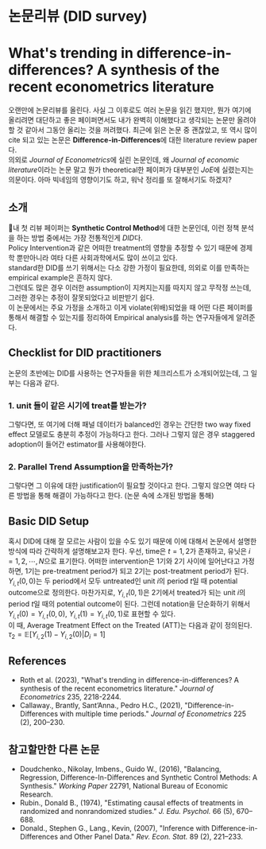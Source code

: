 # 논문리뷰 (DID survey)
# What's trending in difference-in-differences? A synthesis of the recent econometrics literature

오랜만에 논문리뷰를 올린다. 사실 그 이후로도 여러 논문을 읽긴 했지만, 뭔가 여기에 올리려면 대단하고 좋은 페이퍼면서도 내가 완벽히 이해했다고 생각되는 논문만 올려야할 것 같아서 그동안 올리는 것을 꺼려했다.
최근에 읽은 논문 중 괜찮았고, 또 역시 많이 cite 되고 있는 논문은 **Difference-in-Differences**에 대한 literature review paper다.  
의외로 *Journal of Econometrics*에 실린 논문인데, 왜 *Journal of economic literature*이라는 논문 말고 뭔가 theoretical한 페이퍼가 대부분인 *JoE*에 실렸는지는 의문이다. 아마 빅네임의 영향이기도 하고, 워낙 정리를 또 잘해서기도 하겠지?
  
## 소개
내 첫 리뷰 페이퍼는 **Synthetic Control Method**에 대한 논문인데, 이런 정책 분석을 하는 방법 중에서는 가장 전통적인게 *DID*다.  
Policy Intervention과 같은 어떠한 treatment의 영향을 추정할 수 있기 때문에 경제학 뿐만아니라 여타 다른 사회과학에서도 많이 쓰이고 있다.  
standard한 DID를 쓰기 위해서는 다소 강한 가정이 필요한데, 의외로 이를 만족하는 empirical example은 흔하지 않다.  
그런데도 많은 경우 이러한 assumption이 지켜지는지를 따지지 않고 무작정 쓰는데, 그러한 경우는 추정이 잘못되었다고 비판받기 쉽다.  
이 논문에서는 주요 가정을 소개하고 이게 violate(위배)되었을 때 어떤 다른 페이퍼를 통해서 해결할 수 있는지를 정리하여 Empirical analysis를 하는 연구자들에게 알려준다.
  
## Checklist for DID practitioners
논문의 초반에는 DID를 사용하는 연구자들을 위한 체크리스트가 소개되어있는데, 그 일부는 다음과 같다.

### 1. unit 들이 같은 시기에 treat를 받는가?
그렇다면, 또 여기에 더해 패널 데이터가 balanced인 경우는 간단한 two way fixed effect 모델로도 충분히 추정이 가능하다고 한다. 그러나 그렇지 않은 경우 staggered adoption이 들어간 estimator를 사용해야한다.

### 2. Parallel Trend Assumption을 만족하는가?
그렇다면 그 이유에 대한 justification이 필요할 것이다고 한다. 그렇지 않으면 여타 다른 방법을 통해 해결이 가능하다고 한다. (논문 속에 소개된 방법을 통해)

## Basic DID Setup
혹시 DID에 대해 잘 모르는 사람이 있을 수도 있기 때문에 이에 대해서 논문에서 설명한 방식에 따라 간략하게 설명해보고자 한다. 우선, time은 $t= 1,2$가 존재하고, 유닛은 $i = 1, 2, \cdots, N$으로 표기한다. 어떠한 intervention은 1기와 2기 사이에 일어난다고 가정하면, 1기는 pre-treatment period가 되고 2기는 post-treatment period가 된다.\
$Y_{i,t}(0,0)$는 두 period에서 모두 untreated인 unit $i$의 period $t$일 때 potential outcome으로 정의한다. 마찬가지로, $Y_{i,t}(0,1)$은 2기에서 treated가 되는 unit $i$의 period $t$일 때의 potential outcome이 된다. 그런데 notation을 단순화하기 위해서 $Y_{i,t}(0) = Y_{i,t}(0,0)$, $Y_{i,t}(1) = Y_{i,t}(0,1)$로 표현할 수 있다.\
이 때, Average Treatment Effect on the Treated (ATT)는 다음과 같이 정의된다.\
$\tau_2 = \mathbb{E}[Y_{i,2}(1) - Y_{i,2}(0) |D_i = 1]$

## References  
- Roth et al. (2023), "What's trending in difference-in-differences? A synthesis of the recent econometrics literature." *Journal of Econometrics* 235, 2218-2244.
- Callaway., Brantly, Sant’Anna., Pedro H.C., (2021), "Difference-in-Differences with multiple time periods." *Journal of Econometrics* 225 (2), 200–230.
## 참고할만한 다른 논문
- Doudchenko., Nikolay, Imbens., Guido W., (2016), "Balancing, Regression, Difference-In-Differences and Synthetic Control Methods: A Synthesis." *Working Paper* 22791, National Bureau of Economic Research.
- Rubin., Donald B., (1974), "Estimating causal effects of treatments in randomized and nonrandomized studies." *J. Edu. Psychol.* 66 (5), 670–688.
- Donald., Stephen G., Lang., Kevin, (2007), "Inference with Difference-in-Differences and Other Panel Data." *Rev. Econ. Stat.* 89 (2), 221–233.
